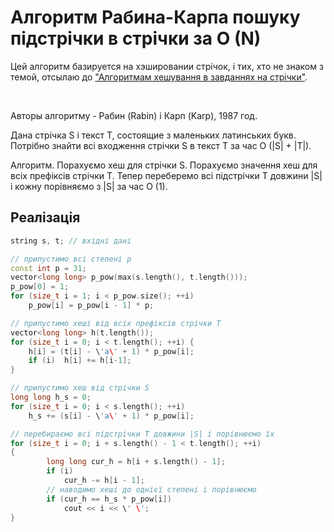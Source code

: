 # Алгоритм Рабина-Карпа пошуку підстрічки в стрічки за O (N)

Цей алгоритм базируется на хэшировании стрічок, і тих, хто не знаком з темой, отсылаю до ["Алгоритмам хешування в завданнях на стрічки"](string_hashes).

&nbsp;

Авторы алгоритму - Рабин (Rabin) і Карп (Karp), 1987 год.

Дана стрічка S і текст T, состоящие з маленьких латинських букв. Потрібно знайти всі входження стрічки S в текст T за час O (|S| + |T|).

Алгоритм. Порахуємо хеш для стрічки S. Порахуємо значення хеш для всіх префіксів стрічки T. Тепер переберемо всі підстрічки T довжини |S| і кожну порівняємо з |S| за час O (1).

## Реалізація

<!--- TODO: specify code snippet id -->
``` cpp
string s, t; // вхідні дані

// припустимо всі степені p
const int p = 31;
vector<long long> p_pow(max(s.length(), t.length()));
p_pow[0] = 1;
for (size_t i = 1; i < p_pow.size(); ++i)
    p_pow[i] = p_pow[i - 1] * p;

// припустимо хеші від всіх префіксів стрічки T
vector<long long> h(t.length());
for (size_t i = 0; i < t.length(); ++i) {
    h[i] = (t[i] - \'a\' + 1) * p_pow[i];
    if (i)  h[i] += h[i-1];
}

// припустимо хеш від стрічки S
long long h_s = 0;
for (size_t i = 0; i < s.length(); ++i)
    h_s += (s[i] - \'a\' + 1) * p_pow[i];

// перебираємо всі підстрічки T довжини |S| і порівнюємо їх
for (size_t i = 0; i + s.length() - 1 < t.length(); ++i)
{
        long long cur_h = h[i + s.length() - 1];
        if (i)
            cur_h -= h[i - 1];
        // наводимо хеші до однієї степені і порівнюємо
        if (cur_h == h_s * p_pow[i])
            cout << i << \' \';
}
```
